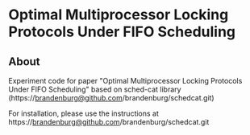 # Optimal Multiprocessor Locking Protocols Under FIFO Scheduling

## About

Experiment code for paper "Optimal Multiprocessor Locking Protocols Under FIFO Scheduling" based on sched-cat library (https://brandenburg@github.com/brandenburg/schedcat.git)

For installation, please use the instructions at https://brandenburg@github.com/brandenburg/schedcat.git